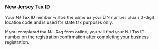 ---
---

### New Jersey Tax ID

Your NJ Tax ID number will be the same as your EIN number plus a 3-digit location code and is used for state tax purposes only. 

If you completed the NJ-Reg form online, you will find your NJ Tax ID number on the registration confirmation after completing your business registration.
